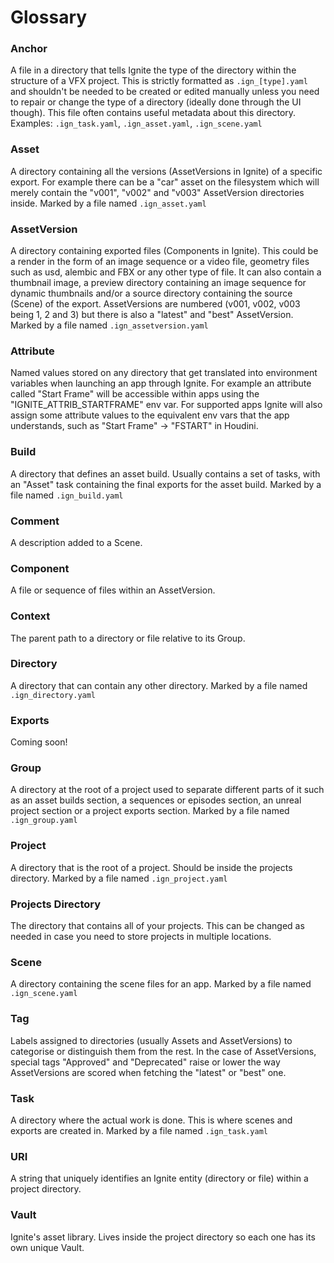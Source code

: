 # Glossary

### Anchor
A file in a directory that tells Ignite the type of the directory within the
structure of a VFX project. This is strictly formatted as `.ign_[type].yaml`
and shouldn't be needed to be created or edited manually unless you need to
repair or change the type of a directory (ideally done through the UI though).
This file often contains useful metadata about this directory.
Examples: `.ign_task.yaml`, `.ign_asset.yaml`, `.ign_scene.yaml`

### Asset
A directory containing all the versions (AssetVersions in Ignite) of a
specific export.
For example there can be a "car" asset on the filesystem which
will merely contain the "v001", "v002" and "v003" AssetVersion directories
inside.
Marked by a file named `.ign_asset.yaml`

### AssetVersion
A directory containing exported files (Components in Ignite). This could be a
render in the form of an image sequence or a video file, geometry files such as
usd, alembic and FBX or any other type of file.
It can also contain a thumbnail image, a preview
directory containing an image sequence for dynamic thumbnails and/or a source
directory containing the source (Scene) of the export.
AssetVersions are numbered (v001, v002, v003 being 1, 2 and 3) but there
is also a "latest" and "best" AssetVersion.
Marked by a file named `.ign_assetversion.yaml`

### Attribute
Named values stored on any directory that get translated into environment
variables when launching an app through Ignite.
For example an attribute called "Start Frame" will be accessible within apps
using the "IGNITE_ATTRIB_STARTFRAME" env var.
For supported apps Ignite will also assign some attribute values to the
equivalent env vars that the app understands, such
as "Start Frame" -> "FSTART" in Houdini.

### Build
A directory that defines an asset build. Usually contains a set of tasks, with
an "Asset" task containing the final exports for the asset build.
Marked by a file named `.ign_build.yaml`

### Comment
A description added to a Scene.

### Component
A file or sequence of files within an AssetVersion.

### Context
The parent path to a directory or file relative to its Group.

### Directory
A directory that can contain any other directory.
Marked by a file named `.ign_directory.yaml`

### Exports
Coming soon!

### Group
A directory at the root of a project used to separate different parts of it such
as an asset builds section, a sequences or episodes section, an unreal project
section or a project exports section.
Marked by a file named `.ign_group.yaml`

### Project
A directory that is the root of a project. Should be inside the
projects directory.
Marked by a file named `.ign_project.yaml`

### Projects Directory
The directory that contains all of your projects. This can be changed as needed
in case you need to store projects in multiple locations.

### Scene
A directory containing the scene files for an app.
Marked by a file named `.ign_scene.yaml`

### Tag
Labels assigned to directories (usually Assets and AssetVersions) to categorise
or distinguish them from the rest. In the case of AssetVersions, special tags
"Approved" and "Deprecated" raise or lower the way AssetVersions are scored
when fetching the "latest" or "best" one.

### Task
A directory where the actual work is done. This is where scenes and exports are
created in.
Marked by a file named `.ign_task.yaml`

### URI
A string that uniquely identifies an Ignite entity (directory or file) within
a project directory.

### Vault
Ignite's asset library. Lives inside the project directory so each one has its
own unique Vault.
